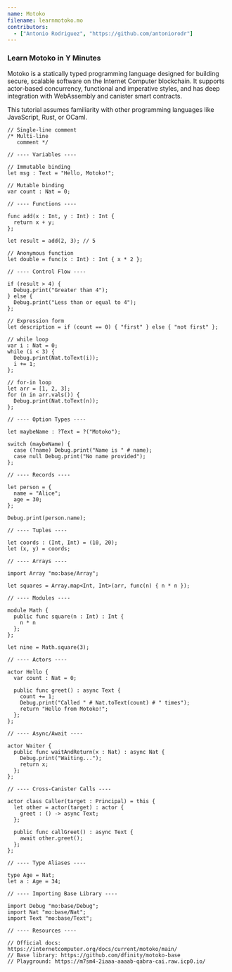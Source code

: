 ```yaml
---
name: Motoko
filename: learnmotoko.mo
contributors:
  - ["Antonio Rodriguez", "https://github.com/antoniorodr"]
---
```


### Learn Motoko in Y Minutes

Motoko is a statically typed programming language designed for building secure, scalable software on the Internet Computer blockchain. It supports actor-based concurrency, functional and imperative styles, and has deep integration with WebAssembly and canister smart contracts.

This tutorial assumes familiarity with other programming languages like JavaScript, Rust, or OCaml.

```motoko
// Single-line comment
/* Multi-line
   comment */

// ---- Variables ----

// Immutable binding
let msg : Text = "Hello, Motoko!";

// Mutable binding
var count : Nat = 0;

// ---- Functions ----

func add(x : Int, y : Int) : Int {
  return x + y;
};

let result = add(2, 3); // 5

// Anonymous function
let double = func(x : Int) : Int { x * 2 };

// ---- Control Flow ----

if (result > 4) {
  Debug.print("Greater than 4");
} else {
  Debug.print("Less than or equal to 4");
};

// Expression form
let description = if (count == 0) { "first" } else { "not first" };

// while loop
var i : Nat = 0;
while (i < 3) {
  Debug.print(Nat.toText(i));
  i += 1;
};

// for-in loop
let arr = [1, 2, 3];
for (n in arr.vals()) {
  Debug.print(Nat.toText(n));
};

// ---- Option Types ----

let maybeName : ?Text = ?("Motoko");

switch (maybeName) {
  case (?name) Debug.print("Name is " # name);
  case null Debug.print("No name provided");
};

// ---- Records ----

let person = {
  name = "Alice";
  age = 30;
};

Debug.print(person.name);

// ---- Tuples ----

let coords : (Int, Int) = (10, 20);
let (x, y) = coords;

// ---- Arrays ----

import Array "mo:base/Array";

let squares = Array.map<Int, Int>(arr, func(n) { n * n });

// ---- Modules ----

module Math {
  public func square(n : Int) : Int {
    n * n
  };
};

let nine = Math.square(3);

// ---- Actors ----

actor Hello {
  var count : Nat = 0;

  public func greet() : async Text {
    count += 1;
    Debug.print("Called " # Nat.toText(count) # " times");
    return "Hello from Motoko!";
  };
};

// ---- Async/Await ----

actor Waiter {
  public func waitAndReturn(x : Nat) : async Nat {
    Debug.print("Waiting...");
    return x;
  };
};

// ---- Cross-Canister Calls ----

actor class Caller(target : Principal) = this {
  let other = actor(target) : actor {
    greet : () -> async Text;
  };

  public func callGreet() : async Text {
    await other.greet();
  };
};

// ---- Type Aliases ----

type Age = Nat;
let a : Age = 34;

// ---- Importing Base Library ----

import Debug "mo:base/Debug";
import Nat "mo:base/Nat";
import Text "mo:base/Text";

// ---- Resources ----

// Official docs: https://internetcomputer.org/docs/current/motoko/main/
// Base library: https://github.com/dfinity/motoko-base
// Playground: https://m7sm4-2iaaa-aaaab-qabra-cai.raw.icp0.io/

```
